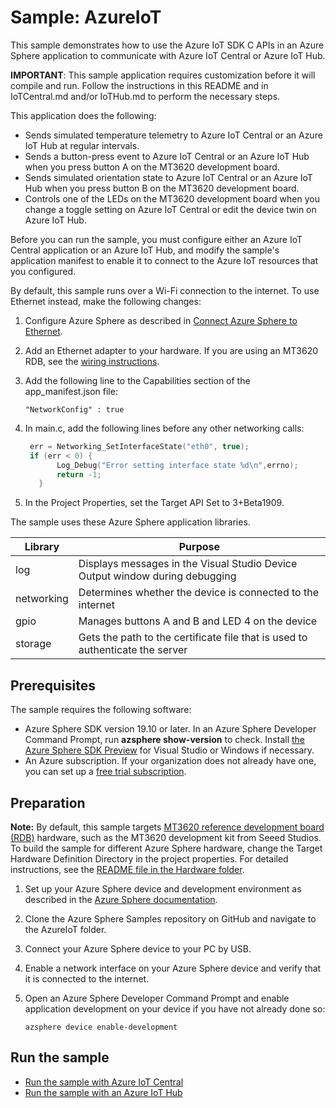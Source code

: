 # Sample: AzureIoT

This sample demonstrates how to use the Azure IoT SDK C APIs in an Azure Sphere application to communicate with Azure IoT Central or Azure IoT Hub. 

**IMPORTANT**: This sample application requires customization before it will compile and run. Follow the instructions in this README and in IoTCentral.md and/or IoTHub.md to perform the necessary steps.

This application does the following:

- Sends simulated temperature telemetry to Azure IoT Central or an Azure IoT Hub at regular intervals.
- Sends a button-press event to Azure IoT Central or an Azure IoT Hub when you press button A on the MT3620 development board.
- Sends simulated orientation state to Azure IoT Central or an Azure IoT Hub when you press button B on the MT3620 development board.
- Controls one of the LEDs on the MT3620 development board when you change a toggle setting on Azure IoT Central or edit the device twin on Azure IoT Hub.

Before you can run the sample, you must configure either an Azure IoT Central application or an Azure IoT Hub, and modify the sample's application manifest to enable it to connect to the Azure IoT resources that you configured.

By default, this sample runs over a Wi-Fi connection to the internet. To use Ethernet instead, make the following changes:

1. Configure Azure Sphere as described in [Connect Azure Sphere to Ethernet](https://docs.microsoft.com/azure-sphere/network/connect-ethernet).
1. Add an Ethernet adapter to your hardware. If you are using an MT3620 RDB, see the [wiring instructions](../../Hardware/mt3620_rdb/EthernetWiring.md).
1. Add the following line to the Capabilities section of the app_manifest.json file:

   `"NetworkConfig" : true`

1. In main.c, add the following lines before any other networking calls:

    ```c
     err = Networking_SetInterfaceState("eth0", true);
     if (err < 0) {
           Log_Debug("Error setting interface state %d\n",errno);
           return -1;
       }
    ```

1. In the Project Properties, set the Target API Set to 3+Beta1909.

The sample uses these Azure Sphere application libraries.

|Library   |Purpose  |
|---------|---------|
|log     |  Displays messages in the Visual Studio Device Output window during debugging  |
| networking | Determines whether the device is connected to the internet |
| gpio | Manages buttons A and B and LED 4 on the device |
|storage    | Gets the path to the certificate file that is used to authenticate the server      |

## Prerequisites

The sample requires the following software:

- Azure Sphere SDK version 19.10 or later. In an Azure Sphere Developer Command Prompt, run **azsphere show-version** to check. Install [the Azure Sphere SDK Preview](https://docs.microsoft.com/azure-sphere/install/install-sdk) for Visual Studio or Windows if necessary.
- An Azure subscription. If your organization does not already have one, you can set up a [free trial subscription](https://azure.microsoft.com/free/?v=17.15).

## Preparation

**Note:** By default, this sample targets [MT3620 reference development board (RDB)](https://docs.microsoft.com/azure-sphere/hardware/mt3620-reference-board-design) hardware, such as the MT3620 development kit from Seeed Studios. To build the sample for different Azure Sphere hardware, change the Target Hardware Definition Directory in the project properties. For detailed instructions, see the [README file in the Hardware folder](../../Hardware/README.md). 

1. Set up your Azure Sphere device and development environment as described in the [Azure Sphere documentation](https://docs.microsoft.com/azure-sphere/install/overview).
1. Clone the Azure Sphere Samples repository on GitHub and navigate to the AzureIoT folder.
1. Connect your Azure Sphere device to your PC by USB.
1. Enable a network interface on your Azure Sphere device and verify that it is connected to the internet.
1. Open an Azure Sphere Developer Command Prompt and enable application development on your device if you have not already done so:

   `azsphere device enable-development`

## Run the sample

- [Run the sample with Azure IoT Central](./IoTCentral.md)
- [Run the sample with an Azure IoT Hub](./IoTHub.md)
